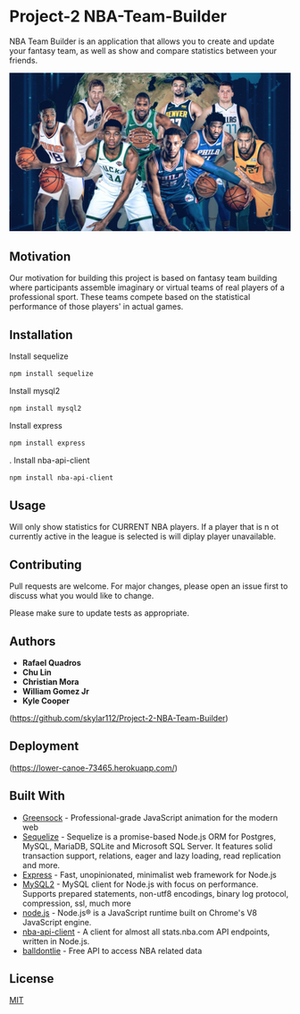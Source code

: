 # Project-2 NBA-Team-Builder

NBA Team Builder is an application that allows you to create and update your fantasy team, as well as show and compare statistics between your friends. 

![Logo](/public/img/international-players-graphic.jpeg)

## Motivation

Our motivation for building this project is based on fantasy team building where participants assemble imaginary or virtual teams of real players of a professional sport. These teams compete based on the statistical performance of those players' in actual games.


## Installation

Install sequelize

```bash
npm install sequelize
```

Install mysql2

```bash
npm install mysql2
```

Install express

```bash
npm install express
```
 .
Install nba-api-client

```bash
npm install nba-api-client
```

## Usage
Will only show statistics for CURRENT NBA players. If a player that is n ot currently active in the league is selected is will diplay player unavailable. 


## Contributing
Pull requests are welcome. For major changes, please open an issue first to discuss what you would like to change.

Please make sure to update tests as appropriate.

## Authors

* **Rafael Quadros** 
* **Chu Lin** 
* **Christian Mora** 
* **William Gomez Jr** 
* **Kyle Cooper** 

(https://github.com/skylar112/Project-2-NBA-Team-Builder)

## Deployment

(https://lower-canoe-73465.herokuapp.com/)

## Built With

* [Greensock](https://greensock.com/) - Professional-grade JavaScript animation for the modern web
* [Sequelize](https://sequelize.org/) - Sequelize is a promise-based Node.js ORM for Postgres, MySQL, MariaDB, SQLite and Microsoft SQL Server. It features solid transaction support, relations, eager and lazy loading, read replication and more.
* [Express](https://expressjs.com/) - Fast, unopinionated, minimalist web framework for Node.js
* [MySQL2](https://www.npmjs.com/package/mysql2) - 
MySQL client for Node.js with focus on performance. Supports prepared statements, non-utf8 encodings, binary log protocol, compression, ssl, much more
* [node.js](https://nodejs.org/en/) - Node.js® is a JavaScript runtime built on Chrome's V8 JavaScript engine.
* [nba-api-client](https://www.npmjs.com/package/nba-api-client) - A client for almost all stats.nba.com API endpoints, written in Node.js.
* [balldontlie](https://www.balldontlie.io#introduction) - Free API to access NBA related data




## License
[MIT](https://choosealicense.com/licenses/mit/)
	